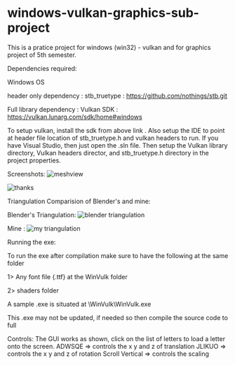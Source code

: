 # windows-vulkan-graphics-sub-project
This is a pratice project for windows (win32) - vulkan and for graphics project of 5th semester.


Dependencies required:

Windows OS 

header only dependency : stb_truetype : https://github.com/nothings/stb.git  

Full library dependency : Vulkan SDK : https://vulkan.lunarg.com/sdk/home#windows

To setup vulkan, install the sdk from above link .
Also setup the IDE to point at header file location of stb_truetype.h and vulkan headers to run.
If you have Visual Studio, then just open the .sln file. Then setup the Vulkan library directory, Vulkan headers director, and stb_truetype.h directory in the project properties.

Screenshots:
![meshview](https://github.com/bipul018/windows-vulkan-graphics-sub-project/assets/83596423/e835b554-32a1-489f-a3c2-2a6155e47481)

![thanks](https://github.com/bipul018/windows-vulkan-graphics-sub-project/assets/83596423/7f65a430-4315-4bab-97e9-fd1161f00f2e)

Triangulation Comparision of Blender's and mine:

Blender's Triangulation:
![blender triangulation](https://github.com/bipul018/windows-vulkan-graphics-sub-project/assets/83596423/e5295f19-ddab-44f6-bd36-96a2cd989edb)


Mine :
![my triangulation](https://github.com/bipul018/windows-vulkan-graphics-sub-project/assets/83596423/f2993a3c-8e53-46f3-b947-5a8d0b8e79bc)



Running the exe:

To run the exe after compilation make sure to have the following at the same folder

1> Any font file {.ttf} at the WinVulk folder

2> shaders folder

A sample .exe is situated at \WinVulk\WinVulk.exe

This .exe may not be updated, if needed so then compile the source code to full

Controls:
The GUI works as shown, click on the list of letters to load a letter onto the screen. 
ADWSQE => controls the x y and z of translation
JLIKUO => controls the x y and z of rotation
Scroll Vertical => controls the scaling

